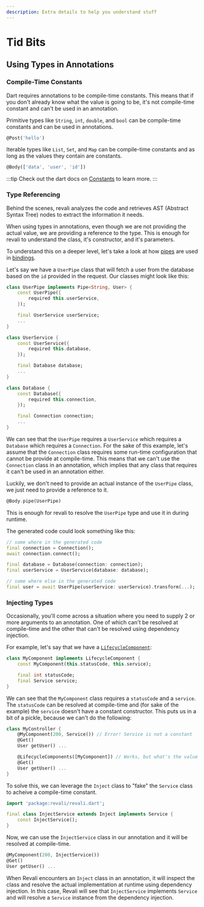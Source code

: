 ```yaml
---
description: Extra details to help you understand stuff
---
```


# Tid Bits

## Using Types in Annotations

### Compile-Time Constants

Dart requires annotations to be compile-time constants. This means that if you don't already know what the value is going to be, it's not compile-time constant and can't be used in an annotation.

Primitive types like `String`, `int`, `double`, and `bool` can be compile-time constants and can be used in annotations.

```dart
@Post('hello')
```

Iterable types like `List`, `Set`, and `Map` can be compile-time constants and as long as the values they contain are constants.

```dart
@Body(['data', 'user', 'id'])
```

:::tip
Check out the dart docs on [Constants][dart-constants] to learn more.
:::

### Type Referencing

Behind the scenes, revali analyzes the code and retrieves AST (Abstract Syntax Tree) nodes to extract the information it needs.

When using types in annotations, even though we are not providing the actual value, we are providing a reference to the type. This is enough for revali to understand the class, it's constructor, and it's parameters.

To understand this on a deeper level, let's take a look at how [pipes] are used in [bindings].

Let's say we have a `UserPipe` class that will fetch a user from the database based on the `id` provided in the request. Our classes might look like this:

```dart title="lib/components/pipes/user_pipe.dart"
class UserPipe implements Pipe<String, User> {
    const UserPipe({
        required this.userService,
    });

    final UserService userService;
    ...
}
```

```dart title="lib/services/user_service.dart"
class UserService {
    const UserService({
        required this.database,
    });

    final Database database;
    ...
}
```

```dart title="lib/database.dart"
class Database {
    const Database({
        required this.connection,
    });

    final Connection connection;
    ...
}
```

We can see that the `UserPipe` requires a `UserService` which requires a `Database` which requires a `Connection`. For the sake of this example, let's assume that the `Connection` class requires some run-time configuration that cannot be provide at compile-time. This means that we can't use the `Connection` class in an annotation, which implies that any class that requires it can't be used in an annotation either.

Luckily, we don't need to provide an actual instance of the `UserPipe` class, we just need to provide a reference to it.

```dart
@Body.pipe(UserPipe)
```

This is enough for revali to resolve the `UserPipe` type and use it in during runtime.

The generated code could look something like this:

```dart
// some where in the generated code
final connection = Connection();
await connection.connect();

final database = Database(connection: connection);
final userService = UserService(database: database);

// some where else in the generated code
final user = await UserPipe(userService: userService).transform(...);
```

### Injecting Types

Occasionally, you'll come across a situation where you need to supply 2 or more arguments to an annotation. One of which can't be resolved at compile-time and the other that can't be resolved using dependency injection.

For example, let's say that we have a [`LifecycleComponent`][lifecycle-component]:

```dart
class MyComponent implements LifecycleComponent {
    const MyComponent(this.statusCode, this.service);

    final int statusCode;
    final Service service;
}
```

We can see that the `MyComponent` class requires a `statusCode` and a `service`. The `statusCode` can be resolved at compile-time and (for sake of the example) the `service` doesn't have a constant constructor. This puts us in a bit of a pickle, because we can't do the following:

```dart
class MyController {
    @MyComponent(200, Service()) // Error! Service is not a constant
    @Get()
    User getUser() ...

    @LifecycleComponents([MyComponent]) // Works, but what's the value of the `statusCode`?
    @Get()
    User getUser() ...
}
```

To solve this, we can leverage the `Inject` class to "fake" the `Service` class to acheive a compile-time constant.

```dart
import 'package:revali/revali.dart';

final class InjectService extends Inject implements Service {
    const InjectService();
}
```

Now, we can use the `InjectService` class in our annotation and it will be resolved at compile-time.

```dart
@MyComponent(200, InjectService())
@Get()
User getUser() ...
```

When Revali encounters an `Inject` class in an annotation, it will inspect the class and resolve the actual implementation at runtime using dependency injection. In this case, Revali will see that `InjectService` implements `Service` and will resolve a `Service` instance from the dependency injection.

[dart-constants]: https://dart.dev/language/variables#final-and-const
[pipes]: ./core/pipes.md
[bindings]: ./core/binding.md
[lifecycle-component]: ./lifecycle-components/overview.md
